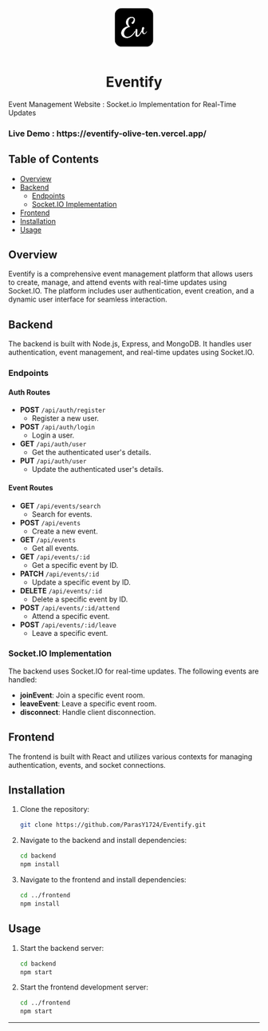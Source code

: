 <p align="center">
  <img src="https://github.com/ParasY1724/Eventify/blob/main/frontend/public/logo.png" alt="Eventify Logo" width="80" style="margin-bottom: 10px;">
</p>

<h1 align="center">Eventify</h1>

Event Management Website : Socket.io Implementation for Real-Time Updates
<h3> Live Demo : https://eventify-olive-ten.vercel.app/ <h3/>


## Table of Contents

- [Overview](#overview)
- [Backend](#backend)
  - [Endpoints](#endpoints)
  - [Socket.IO Implementation](#socketio-implementation)
- [Frontend](#frontend)
- [Installation](#installation)
- [Usage](#usage)

## Overview

Eventify is a comprehensive event management platform that allows users to create, manage, and attend events with real-time updates using Socket.IO. The platform includes user authentication, event creation, and a dynamic user interface for seamless interaction.

## Backend

The backend is built with Node.js, Express, and MongoDB. It handles user authentication, event management, and real-time updates using Socket.IO.

### Endpoints

#### Auth Routes

- **POST** `/api/auth/register`
  - Register a new user.
- **POST** `/api/auth/login`
  - Login a user.
- **GET** `/api/auth/user`
  - Get the authenticated user's details.
- **PUT** `/api/auth/user`
  - Update the authenticated user's details.

#### Event Routes

- **GET** `/api/events/search`
  - Search for events.
- **POST** `/api/events`
  - Create a new event.
- **GET** `/api/events`
  - Get all events.
- **GET** `/api/events/:id`
  - Get a specific event by ID.
- **PATCH** `/api/events/:id`
  - Update a specific event by ID.
- **DELETE** `/api/events/:id`
  - Delete a specific event by ID.
- **POST** `/api/events/:id/attend`
  - Attend a specific event.
- **POST** `/api/events/:id/leave`
  - Leave a specific event.

### Socket.IO Implementation

The backend uses Socket.IO for real-time updates. The following events are handled:

- **joinEvent**: Join a specific event room.
- **leaveEvent**: Leave a specific event room.
- **disconnect**: Handle client disconnection.

## Frontend

The frontend is built with React and utilizes various contexts for managing authentication, events, and socket connections.

## Installation

1. Clone the repository:
   ```bash
   git clone https://github.com/ParasY1724/Eventify.git
   ```
2. Navigate to the backend and install dependencies:
   ```bash
   cd backend
   npm install
   ```
3. Navigate to the frontend and install dependencies:
   ```bash
   cd ../frontend
   npm install
   ```

## Usage

1. Start the backend server:
   ```bash
   cd backend
   npm start
   ```
2. Start the frontend development server:
   ```bash
   cd ../frontend
   npm start
   ```

---


